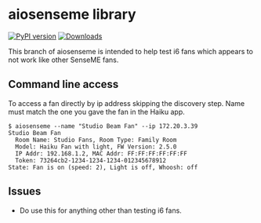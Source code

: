 # aiosenseme library

[![PyPI version](https://badge.fury.io/py/aiosenseme.svg)](https://badge.fury.io/py/aiosenseme) [![Downloads](https://pepy.tech/badge/aiosenseme)](https://pepy.tech/project/aiosenseme)

This branch of aiosenseme is intended to help test i6 fans which appears to not work like other SenseME fans.

## Command line access

To access a fan directly by ip address skipping the discovery step. Name must match the one you gave the fan in the Haiku app.

```console
$ aiosenseme --name "Studio Beam Fan" --ip 172.20.3.39
Studio Beam Fan
  Room Name: Studio Fans, Room Type: Family Room
  Model: Haiku Fan with light, FW Version: 2.5.0
  IP Addr: 192.168.1.2, MAC Addr: FF:FF:FF:FF:FF:FF
  Token: 73264cb2-1234-1234-1234-012345678912
State: Fan is on (speed: 2), Light is off, Whoosh: off
```

## Issues

* Do use this for anything other than testing i6 fans.
